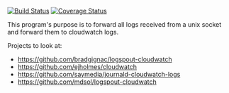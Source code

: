 [![Build Status](https://travis-ci.org/ClearcodeHQ/Go-Forward.svg)](https://travis-ci.org/ClearcodeHQ/Go-Forward)
[![Coverage Status](https://coveralls.io/repos/github/ClearcodeHQ/Go-Forward/badge.svg?branch=master)](https://coveralls.io/github/ClearcodeHQ/Go-Forward?branch=master)

This program's purpose is to forward all logs received from a unix socket and forward them to cloudwatch logs.

Projects to look at:
* https://github.com/bradgignac/logspout-cloudwatch
* https://github.com/ejholmes/cloudwatch
* https://github.com/saymedia/journald-cloudwatch-logs
* https://github.com/mdsol/logspout-cloudwatch
